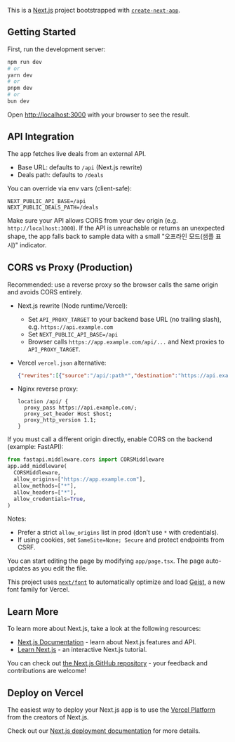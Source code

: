 This is a [Next.js](https://nextjs.org) project bootstrapped with [`create-next-app`](https://nextjs.org/docs/app/api-reference/cli/create-next-app).

## Getting Started

First, run the development server:

```bash
npm run dev
# or
yarn dev
# or
pnpm dev
# or
bun dev
```

Open [http://localhost:3000](http://localhost:3000) with your browser to see the result.

## API Integration

The app fetches live deals from an external API.

- Base URL: defaults to `/api` (Next.js rewrite)
- Deals path: defaults to `/deals`

You can override via env vars (client-safe):

```
NEXT_PUBLIC_API_BASE=/api
NEXT_PUBLIC_DEALS_PATH=/deals
```

Make sure your API allows CORS from your dev origin (e.g. `http://localhost:3000`). If the API is unreachable or returns an unexpected shape, the app falls back to sample data with a small "오프라인 모드(샘플 표시)" indicator.

## CORS vs Proxy (Production)

Recommended: use a reverse proxy so the browser calls the same origin and avoids CORS entirely.

- Next.js rewrite (Node runtime/Vercel):
  - Set `API_PROXY_TARGET` to your backend base URL (no trailing slash), e.g. `https://api.example.com`
  - Set `NEXT_PUBLIC_API_BASE=/api`
  - Browser calls `https://app.example.com/api/...` and Next proxies to `API_PROXY_TARGET`.

- Vercel `vercel.json` alternative:
  ```json
  {"rewrites":[{"source":"/api/:path*","destination":"https://api.example.com/:path*"}]}
  ```

- Nginx reverse proxy:
  ```nginx
  location /api/ {
    proxy_pass https://api.example.com/;
    proxy_set_header Host $host;
    proxy_http_version 1.1;
  }
  ```

If you must call a different origin directly, enable CORS on the backend (example: FastAPI):

```py
from fastapi.middleware.cors import CORSMiddleware
app.add_middleware(
  CORSMiddleware,
  allow_origins=["https://app.example.com"],
  allow_methods=["*"],
  allow_headers=["*"],
  allow_credentials=True,
)
```

Notes:
- Prefer a strict `allow_origins` list in prod (don’t use `*` with credentials).
- If using cookies, set `SameSite=None; Secure` and protect endpoints from CSRF.

You can start editing the page by modifying `app/page.tsx`. The page auto-updates as you edit the file.

This project uses [`next/font`](https://nextjs.org/docs/app/building-your-application/optimizing/fonts) to automatically optimize and load [Geist](https://vercel.com/font), a new font family for Vercel.

## Learn More

To learn more about Next.js, take a look at the following resources:

- [Next.js Documentation](https://nextjs.org/docs) - learn about Next.js features and API.
- [Learn Next.js](https://nextjs.org/learn) - an interactive Next.js tutorial.

You can check out [the Next.js GitHub repository](https://github.com/vercel/next.js) - your feedback and contributions are welcome!

## Deploy on Vercel

The easiest way to deploy your Next.js app is to use the [Vercel Platform](https://vercel.com/new?utm_medium=default-template&filter=next.js&utm_source=create-next-app&utm_campaign=create-next-app-readme) from the creators of Next.js.

Check out our [Next.js deployment documentation](https://nextjs.org/docs/app/building-your-application/deploying) for more details.
